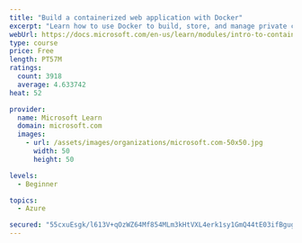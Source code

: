 ```yaml
---
title: "Build a containerized web application with Docker"
excerpt: "Learn how to use Docker to build, store, and manage private container images with the Azure Container Registry."
webUrl: https://docs.microsoft.com/en-us/learn/modules/intro-to-containers/
type: course
price: Free
length: PT57M
ratings:
  count: 3918
  average: 4.633742
heat: 52

provider:
  name: Microsoft Learn
  domain: microsoft.com
  images:
    - url: /assets/images/organizations/microsoft.com-50x50.jpg
      width: 50
      height: 50

levels:
  - Beginner

topics:
  - Azure

secured: "55cxuEsgk/l613V+qOzWZ64Mf854MLm3kHtVXL4erk1sy1GmQ44tE03ifBgugwKybgbFfg+7YO87SWE6B/IuDZUhXzUgfcr2GXJDnEOUZkitQwaosbt1CGmH/GTMqV4RzxiNKvzGKL21nWLNcQSC3oIZguOr92sRSkChpT3GBLPxGr1J8X3q+DrMKHLQfm2pfZno45KwQZ3dX5EsbdjX2TJ1o9XQiYdAWhAZ8oQz3VoUqEHMibNAUiEmYnSREumfzxm5XhvTXbnULhgQVpibExbtMQintYC4/Mu8LSxYBMtCiDoxyc6Vn4O7Yk03lkzoFYca62HoCC18F4Uw2XPwtONWYJyRvw6mL+mr8AKjuzJFoUnxWUyT8e+0C+MmuIE/zDMN5wV3EnxE6d+h44q3DXaISxAFxEngmm8iiN5j1gk=;B0PTQdwppCro9Dl4rmQDsw=="
---
```


